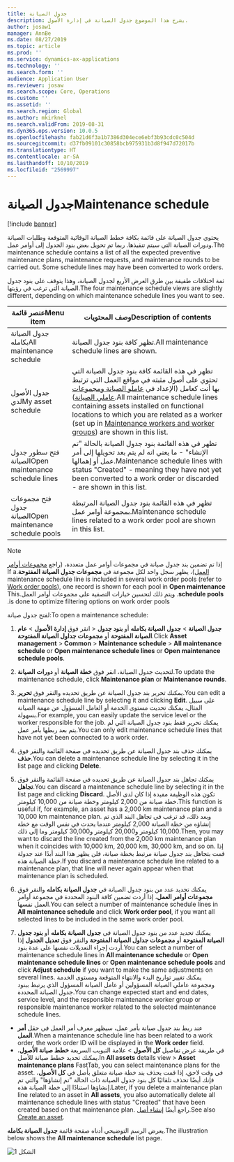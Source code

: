 ```yaml
---
title: جدول الصيانة
description: يشرح هذا الموضوع جدول الصيانة في إدارة الأصول.
author: josaw1
manager: AnnBe
ms.date: 08/27/2019
ms.topic: article
ms.prod: ''
ms.service: dynamics-ax-applications
ms.technology: ''
ms.search.form: ''
audience: Application User
ms.reviewer: josaw
ms.search.scope: Core, Operations
ms.custom: ''
ms.assetid: ''
ms.search.region: Global
ms.author: mkirknel
ms.search.validFrom: 2019-08-31
ms.dyn365.ops.version: 10.0.5
ms.openlocfilehash: fab21d6f3a1b7386d304ece6ebf3b93cdc0c504d
ms.sourcegitcommit: d37fb09101c30858bcb975931b3d8f947d72017b
ms.translationtype: HT
ms.contentlocale: ar-SA
ms.lasthandoff: 10/10/2019
ms.locfileid: "2569997"
---
```

# <a name="maintenance-schedule"></a><span data-ttu-id="54ea8-103">جدول الصيانة</span><span class="sxs-lookup"><span data-stu-id="54ea8-103">Maintenance schedule</span></span>

[!include [banner](../../includes/banner.md)]

 

<span data-ttu-id="54ea8-104">يحتوي جدول الصيانة على قائمة بكافة خطط الصيانة الوقائية المتوقعة وطلبات الصيانة ودورات الصيانة التي سيتم تنفيذها. ربما تم تحويل بعض بنود الجدول إلى أوامر عمل.</span><span class="sxs-lookup"><span data-stu-id="54ea8-104">The maintenance schedule contains a list of all the expected preventive maintenance plans, maintenance requests, and maintenance rounds to be carried out. Some schedule lines may have been converted to work orders.</span></span>

<span data-ttu-id="54ea8-105">ثمة اختلافات طفيفة بين طرق العرض الأربع لجدول الصيانة، وهذا يتوقف على بنود جدول الصيانة التي ترغب في رؤيتها.</span><span class="sxs-lookup"><span data-stu-id="54ea8-105">The four maintenance schedule views are slightly different, depending on which maintenance schedule lines you want to see.</span></span>

| <span data-ttu-id="54ea8-106">عنصر قائمة</span><span class="sxs-lookup"><span data-stu-id="54ea8-106">Menu item</span></span>                  | <span data-ttu-id="54ea8-107">وصف المحتويات</span><span class="sxs-lookup"><span data-stu-id="54ea8-107">Description of contents</span></span>                                                                                                                                             |
|----------------------------|----------------------------------------------------------------------------------------------------------------------------------------------------------------------------------------------|
| <span data-ttu-id="54ea8-108">جدول الصيانة بكامله</span><span class="sxs-lookup"><span data-stu-id="54ea8-108">All maintenance schedule</span></span>       | <span data-ttu-id="54ea8-109">تظهر كافة بنود جدول الصيانة.</span><span class="sxs-lookup"><span data-stu-id="54ea8-109">All maintenance schedule lines are shown.</span></span>     |
| <span data-ttu-id="54ea8-110">جدول الأصول لدي</span><span class="sxs-lookup"><span data-stu-id="54ea8-110">My asset schedule</span></span>        | <span data-ttu-id="54ea8-111">تظهر في هذه القائمة كافة بنود جدول الصيانة التي تحتوي على أصول مثبته في مواقع العمل التي ترتبط بها أنت كعامل (الإعداد في [عاملو الصيانة ومجموعات عاملي الصيانة‬](../setup-for-objects/workers-and-worker-groups.md)).</span><span class="sxs-lookup"><span data-stu-id="54ea8-111">All maintenance schedule lines containing assets installed on functional locations to which you are related as a worker (set up in [Maintenance workers and worker groups](../setup-for-objects/workers-and-worker-groups.md)) are shown in this list.</span></span> |
| <span data-ttu-id="54ea8-112">فتح سطور جدول الصيانة</span><span class="sxs-lookup"><span data-stu-id="54ea8-112">Open maintenance schedule lines</span></span> | <span data-ttu-id="54ea8-113">تظهر في هذه القائمة بنود جدول الصيانة بالحالة "تم الإنشاء" - ما يعني انه لم يتم بعد تحويلها إلى أمر عمل أو إهمالها.</span><span class="sxs-lookup"><span data-stu-id="54ea8-113">Maintenance schedule lines with status "Created" - meaning they have not yet been converted to a work order or discarded - are shown in this list.</span></span>                                            |
| <span data-ttu-id="54ea8-114">فتح مجموعات جدول الصيانة</span><span class="sxs-lookup"><span data-stu-id="54ea8-114">Open maintenance schedule pools</span></span> | <span data-ttu-id="54ea8-115">تظهر في هذه القائمة بنود جدول الصيانة المرتبطة بمجموعة أوامر عمل.</span><span class="sxs-lookup"><span data-stu-id="54ea8-115">Maintenance schedule lines related to a work order pool are shown in this list.</span></span>                                                                                                                  |

>[!NOTE]
><span data-ttu-id="54ea8-116">إذا تم تضمين بند جدول صيانة في مجموعات أوامر عمل متعددة، (راجع [مجموعات أوامر العمل](../work-orders/work-order-pools.md))، يظهر سجل واحد لكل مجموعة في **مجموعات جدول الصيانة المفتوحة‬‏‫**.</span><span class="sxs-lookup"><span data-stu-id="54ea8-116">If a maintenance schedule line is included in several work order pools (refer to [Work order pools](../work-orders/work-order-pools.md)), one record is shown for each pool in **Open maintenance schedule pools**.</span></span> <span data-ttu-id="54ea8-117">ويتم ذلك لتحسين خيارات التصفية على مجموعات أوامر العمل.</span><span class="sxs-lookup"><span data-stu-id="54ea8-117">This is done to optimize filtering options on work order pools.</span></span>

<span data-ttu-id="54ea8-118">لفتح جدول صيانة:</span><span class="sxs-lookup"><span data-stu-id="54ea8-118">To open a maintenance schedule:</span></span>

1. <span data-ttu-id="54ea8-119">انقر فوق **إدارة الأصول** > **عام‏‎** > **جدول الصيانة** > **جدول الصيانة بكامله** أو **بنود جدول الصيانة المفتوحة** أو **مجموعات جداول الصيانة المفتوحة**.</span><span class="sxs-lookup"><span data-stu-id="54ea8-119">Click **Asset management** > **Common** > **Maintenance schedule** > **All maintenance schedule** or **Open maintenance schedule lines** or **Open maintenance schedule pools**.</span></span>

2. <span data-ttu-id="54ea8-120">لتحديث جدول الصيانة، انقر فوق **خطة الصيانة** أو **دورات الصيانة**.</span><span class="sxs-lookup"><span data-stu-id="54ea8-120">To update the maintenance schedule, click **Maintenance plan** or **Maintenance rounds**.</span></span> 

3. <span data-ttu-id="54ea8-121">يمكنك تحرير بند جدول الصيانة عن طريق تحديده والنقر فوق **تحرير**.</span><span class="sxs-lookup"><span data-stu-id="54ea8-121">You can edit a maintenance schedule line by selecting it and clicking **Edit**.</span></span> <span data-ttu-id="54ea8-122">على سبيل المثال، يمكنك تحديث مستوى الخدمة أو العامل المسؤول عن مهمة الصيانة بسهولة.</span><span class="sxs-lookup"><span data-stu-id="54ea8-122">For example, you can easily update the service level or the worker responsible for the job.</span></span> <span data-ttu-id="54ea8-123">يمكنك تحرير فقط بنود جدول الصيانة التي لم يتم بعد ربطها بأمر عمل.</span><span class="sxs-lookup"><span data-stu-id="54ea8-123">You can only edit maintenance schedule lines that have not yet been connected to a work order.</span></span>

4. <span data-ttu-id="54ea8-124">يمكنك حذف بند جدول الصيانة عن طريق تحديده في صفحة القائمة والنقر فوق **حذف**.</span><span class="sxs-lookup"><span data-stu-id="54ea8-124">You can delete a maintenance schedule line by selecting it in the list page and clicking **Delete**.</span></span>

5. <span data-ttu-id="54ea8-125">يمكنك تجاهل بند جدول الصيانة عن طريق تحديده في صفحة القائمة والنقر فوق **تجاهل**.</span><span class="sxs-lookup"><span data-stu-id="54ea8-125">You can discard a maintenance schedule line by selecting it in the list page and clicking **Discard**.</span></span> <span data-ttu-id="54ea8-126">تكون هذه الوظيفة مفيدة إذا كان لدى الأصل خطة صيانة من 2,000 كيلومتر وخطة صيانة من 10,000 كيلومتر.</span><span class="sxs-lookup"><span data-stu-id="54ea8-126">This function is useful if, for example, an asset has a 2,000 km maintenance plan and a 10,000 km maintenance plan.</span></span> <span data-ttu-id="54ea8-127">وبعد ذلك، قد ترغب في تجاهل البند الذي تم إنشاؤه من خطة الصيانة 2,000 كيلومتر عندما يحدث في نفس الوقت مع خطة 10,000 كيلومتر و20,000 كيلومتر و30,000 كيلومتر وما إلى ذلك.</span><span class="sxs-lookup"><span data-stu-id="54ea8-127">Then, you may want to discard the line created from the 2,000 km maintenance plan when it coincides with 10,000 km, 20,000 km, 30,000 km, and so on.</span></span> <span data-ttu-id="54ea8-128">إذا قمت بتجاهل بند جدول صيانة مرتبط بخطة صيانة، فلن يظهر هذا البند أبدًا عند جدولة خطة الصيانة هذه.</span><span class="sxs-lookup"><span data-stu-id="54ea8-128">If you discard a maintenance schedule line related to a maintenance plan, that line will never again appear when that maintenance plan is scheduled.</span></span>

6. <span data-ttu-id="54ea8-129">يمكنك تحديد عدد من بنود جدول الصيانة في **جدول الصيانة بكامله** والنقر فوق **مجموعات أوامر العمل**، إذا أردت تضمين كافة البنود المحددة في مجموعة أوامر العمل نفسها.</span><span class="sxs-lookup"><span data-stu-id="54ea8-129">You can select a number of maintenance schedule lines in **All maintenance schedule** and click **Work order pool**, if you want all selected lines to be included in the same work order pool.</span></span>

7. <span data-ttu-id="54ea8-130">يمكنك تحديد عدد من بنود جدول الصيانة في **جدول الصيانة بكامله** أو **بنود جدول الصيانة المفتوحة** أو **مجموعات جداول الصيانة المفتوحة** والنقر فوق **تعديل الجدول** إذا أردت إجراء التعديلات نفسها على عدة بنود.</span><span class="sxs-lookup"><span data-stu-id="54ea8-130">You can select a number of maintenance schedule lines in **All maintenance schedule** or **Open maintenance schedule lines** or **Open maintenance schedule pools** and click **Adjust schedule** if you want to make the same adjustments on several lines.</span></span> <span data-ttu-id="54ea8-131">يمكنك تغيير تواريخ البدء والانتهاء المتوقعة ومستوى الخدمة ومجموعة عاملي الصيانة المسؤولين أو عامل الصيانة المسؤول الذي يرتبط ببنود جدول الصيانة المحددة.</span><span class="sxs-lookup"><span data-stu-id="54ea8-131">You can change expected start and end dates, service level, and the responsible maintenance worker group or responsible maintenance worker related to the selected maintenance schedule lines.</span></span>

- <span data-ttu-id="54ea8-132">عند ربط بند جدول صيانة بأمر عمل، سيظهر معرف أمر العمل في حقل **أمر العمل**.</span><span class="sxs-lookup"><span data-stu-id="54ea8-132">When a maintenance schedule line has been related to a work order, the work order ID will be displayed in the **Work order** field.</span></span>  
- <span data-ttu-id="54ea8-133">في طريقة عرض تفاصيل **كل الأصول‬** > علامة التبويب السريعة **خطط صيانة الأصول**، يمكنك تحديد خطط صيانة للأصل.</span><span class="sxs-lookup"><span data-stu-id="54ea8-133">In **All assets** details view > **Asset maintenance plans** FastTab, you can select maintenance plans for the asset.</span></span> <span data-ttu-id="54ea8-134">في وقت لاحق، إذا قمت بحذف بند خطة صيانة متعلق بأصل في **كل الأصول**، فإنك أيضًا تحذف تلقائيًا كل بنود جدول الصيانة ذات الحالة "تم إنشاؤها" والتي تم إنشاؤها استنادًا إلى خطة الصيانة هذه.</span><span class="sxs-lookup"><span data-stu-id="54ea8-134">Later, if you delete a maintenance plan line related to an asset in **All assets**, you also automatically delete all maintenance schedule lines with status "Created" that have been created based on that maintenance plan.</span></span> <span data-ttu-id="54ea8-135">راجع أيضًا [إنشاء أصل](../objects/create-an-object.md).</span><span class="sxs-lookup"><span data-stu-id="54ea8-135">See also [Create an asset](../objects/create-an-object.md).</span></span>

<span data-ttu-id="54ea8-136">يعرض الرسم التوضيحي أدناه صفحة قائمة **جدول الصيانة بكامله**.</span><span class="sxs-lookup"><span data-stu-id="54ea8-136">The illustration below shows the **All maintenance schedule** list page.</span></span>

![الشكل 1](media/16-preventive-maintenance.png)

